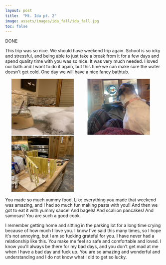 ```yaml
---
layout: post
title:  "Mt. Ida pt. 2"
image: assets/images/ida_fall/ida_fall.jpg
toc: false
---
```

DONE

This trip was so nice. We should have weekend trip again. School is so icky and stressful, and being able to just take a break from it for a few days and spend quality time with you was so nice. It was very much needed. I loved our bath and I want to do it again, but this time we can make sure the water doesn't get cold. One day we will have a nice fancy bathtub. 

<div class="row">
<img src="/assets/images/ida_fall/bath.JPG" width="200" height="180"  hspace="20" vspace="0">
<img src="/assets/images/ida_fall/family.png" width="200" height="180"  hspace="20" vspace="0">
<img src="/assets/images/ida_fall/noodle.JPG" width="200" height="180"  hspace="20" vspace="0">
</div>


You made so much yummy food. Like everything you made that weekend was amazing, and I had so much fun making pasta with you!! And then we got to eat it with yummy sauce! And bagels! And scallion pancakes! And samosas! You are such a good cook. 

I remember getting home and sitting in the parking lot for a long time crying because of how much I love you. I know I've said this many times, so I hope it's not annoying, but I am so fucking grateful for you. I have never had a relationship like this. You make me feel so safe and comfortable and loved. I know you'll always be there for my bad days, and you don't get mad at me when I have a bad day and fuck up. You are so amazing and wonderful and understanding and I do not know what I did to get so lucky. 

